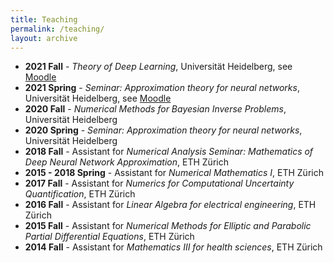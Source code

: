 ```yaml
---
title: Teaching
permalink: /teaching/
layout: archive
---
```


<ul>
<li><b>2021 Fall</b> - <i>Theory of Deep Learning</i>, Universit&auml;t Heidelberg, see <a href="https://moodle.uni-heidelberg.de/course/view.php?id=9602">Moodle</a></li>
<li><b>2021 Spring</b> - <i>Seminar: Approximation theory for neural networks</i>, Universit&auml;t Heidelberg, see <a href="https://moodle.uni-heidelberg.de/course/view.php?id=7579">Moodle</a></li>
<li><b>2020 Fall</b> - <i>Numerical Methods for Bayesian Inverse Problems</i>, Universit&auml;t Heidelberg</li>
<li><b>2020 Spring</b> - <i>Seminar: Approximation theory for neural networks</i>, Universit&auml;t Heidelberg</li>
<li><b>2018 Fall</b> - Assistant for <i>Numerical Analysis Seminar:
     Mathematics of Deep Neural Network Approximation</i>, ETH Z&uuml;rich</li>
<li><b>2015 - 2018 Spring</b> - Assistant for <i>Numerical Mathematics I</i>, ETH Z&uuml;rich</li>
<li><b>2017 Fall</b> - Assistant for <i>Numerics for Computational
   Uncertainty Quantification</i>, ETH Z&uuml;rich</li>
<li><b>2016 Fall</b> - Assistant for <i>Linear Algebra for electrical
   engineering</i>, ETH Z&uuml;rich</li>
<li><b>2015 Fall</b> - Assistant for <i>Numerical Methods for Elliptic and
   Parabolic Partial Differential Equations</i>, ETH Z&uuml;rich</li>
<li><b>2014 Fall</b> - Assistant for <i>Mathematics III for health
     sciences</i>, ETH Z&uuml;rich</li>
</ul>
